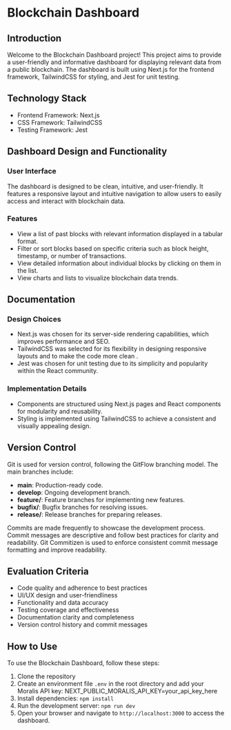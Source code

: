 # Blockchain Dashboard

## Introduction
Welcome to the Blockchain Dashboard project! This project aims to provide a user-friendly and informative dashboard for displaying relevant data from a public blockchain. The dashboard is built using Next.js for the frontend framework, TailwindCSS for styling, and Jest for unit testing.

## Technology Stack
- Frontend Framework: Next.js
- CSS Framework: TailwindCSS
- Testing Framework: Jest


## Dashboard Design and Functionality
### User Interface
The dashboard is designed to be clean, intuitive, and user-friendly. It features a responsive layout and intuitive navigation to allow users to easily access and interact with blockchain data.

### Features
- View a list of past blocks with relevant information displayed in a tabular format.
- Filter or sort blocks based on specific criteria such as block height, timestamp, or number of transactions.
- View detailed information about individual blocks by clicking on them in the list.
- View charts and lists to visualize blockchain data trends.

## Documentation
### Design Choices
- Next.js was chosen for its server-side rendering capabilities, which improves performance and SEO.
- TailwindCSS was selected for its flexibility in designing responsive layouts and to make the code more clean .
- Jest was chosen for unit testing due to its simplicity and popularity within the React community.


### Implementation Details
- Components are structured using Next.js pages and React components for modularity and reusability.
- Styling is implemented using TailwindCSS to achieve a consistent and visually appealing design.

## Version Control
Git is used for version control, following the GitFlow branching model. The main branches include:
- **main**: Production-ready code.
- **develop**: Ongoing development branch.
- **feature/**: Feature branches for implementing new features.
- **bugfix/**: Bugfix branches for resolving issues.
- **release/**: Release branches for preparing releases.

Commits are made frequently to showcase the development process. Commit messages are descriptive and follow best practices for clarity and readability. Git Commitizen is used to enforce consistent commit message formatting and improve readability.



## Evaluation Criteria
- Code quality and adherence to best practices
- UI/UX design and user-friendliness
- Functionality and data accuracy
- Testing coverage and effectiveness
- Documentation clarity and completeness
- Version control history and commit messages


## How to Use
To use the Blockchain Dashboard, follow these steps:
1. Clone the repository
2. Create an environment file `.env` in the root directory and add your Moralis API key:
NEXT_PUBLIC_MORALIS_API_KEY=your_api_key_here
3. Install dependencies: `npm install`
4. Run the development server: `npm run dev`
5. Open your browser and navigate to `http://localhost:3000` to access the dashboard.
